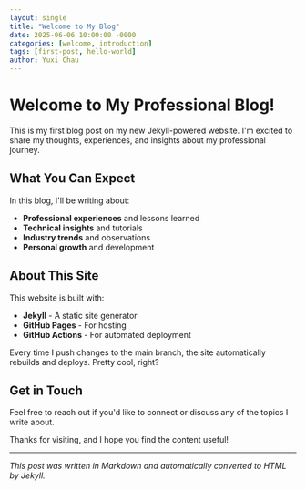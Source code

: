 ```yaml
---
layout: single
title: "Welcome to My Blog"
date: 2025-06-06 10:00:00 -0000
categories: [welcome, introduction]
tags: [first-post, hello-world]
author: Yuxi Chau
---
```


# Welcome to My Professional Blog!

This is my first blog post on my new Jekyll-powered website. I'm excited to share my thoughts, experiences, and insights about my professional journey.

## What You Can Expect

In this blog, I'll be writing about:

- **Professional experiences** and lessons learned
- **Technical insights** and tutorials
- **Industry trends** and observations
- **Personal growth** and development

## About This Site

This website is built with:
- **Jekyll** - A static site generator
- **GitHub Pages** - For hosting
- **GitHub Actions** - For automated deployment

Every time I push changes to the main branch, the site automatically rebuilds and deploys. Pretty cool, right?

## Get in Touch

Feel free to reach out if you'd like to connect or discuss any of the topics I write about.

Thanks for visiting, and I hope you find the content useful!

---

*This post was written in Markdown and automatically converted to HTML by Jekyll.*
